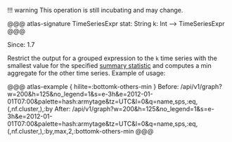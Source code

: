 !!! warning
    This operation is still incubating and may change.

@@@ atlas-signature
TimeSeriesExpr
stat: String
k: Int
-->
TimeSeriesExpr
@@@

Since: 1.7

Restrict the output for a grouped expression to the `k` time series with the smallest value
for the specified [summary statistic](stat.md) and computes a min aggregate for the other
time series. Example of usage:

@@@ atlas-example { hilite=:bottomk-others-min }
Before: /api/v1/graph?w=200&h=125&no_legend=1&s=e-3h&e=2012-01-01T07:00&palette=hash:armytage&tz=UTC&l=0&q=name,sps,:eq,(,nf.cluster,),:by
After: /api/v1/graph?w=200&h=125&no_legend=1&s=e-3h&e=2012-01-01T07:00&palette=hash:armytage&tz=UTC&l=0&q=name,sps,:eq,(,nf.cluster,),:by,max,2,:bottomk-others-min
@@@
